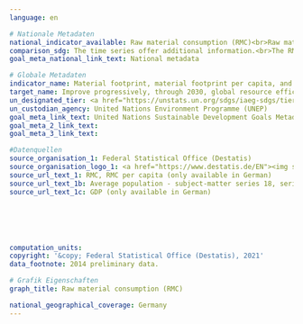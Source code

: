 ```yaml
---
language: en

# Nationale Metadaten
national_indicator_available: Raw material consumption (RMC)<br>Raw material consumption (RMC) per capita<br>Raw material consumption (RMC) per real GDP
comparison_sdg: The time series offer additional information.<br>The RMC calculation is based on a hybrid model using domestic input-output-tables, life cycle information and other data sources. In the global metadata, a multi-regional input-output (MRIO) framework is mentioned. Further methodological differences may exist e.g. due to deviations in the treatment of secondary raw material.
goal_meta_national_link_text: National metadata

# Globale Metadaten
indicator_name: Material footprint, material footprint per capita, and material footprint per GDP
target_name: Improve progressively, through 2030, global resource efficiency in consumption and production and endeavour to decouple economic growth from environmental degradation, in accordance with the 10-Year Framework of Programmes on Sustainable Consumption and Production, with developed countries taking the lead
un_designated_tier: <a href="https://unstats.un.org/sdgs/iaeg-sdgs/tier-classification/" title="Click here for more information on the UN tier classification.">Tier II</a>
un_custodian_agency: United Nations Environment Programme (UNEP)
goal_meta_link_text: United Nations Sustainable Development Goals Metadata
goal_meta_2_link_text: 
goal_meta_3_link_text: 

#Datenquellen
source_organisation_1: Federal Statistical Office (Destatis)
source_organisation_logo_1: <a href="https://www.destatis.de/EN"><img src="https://g205sdgs.github.io/sdg-indicators/public/OrgImgEn/destatis.png" alt="Logo destatis" style="height:60px; width:148px" /></a>
source_url_text_1: RMC, RMC per capita (only available in German)
source_url_text_1b: Average population - subject-matter series 18, series 1.4, table 2.1.13 (only available in German)
source_url_text_1c: GDP (only available in German)






computation_units: 
copyright: '&copy; Federal Statistical Office (Destatis), 2021'
data_footnote: 2014 preliminary data.

# Grafik Eigenschaften
graph_title: Raw material consumption (RMC)

national_geographical_coverage: Germany
---
```


<span></span>